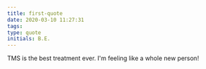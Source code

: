 ```yaml
---
title: first-quote
date: 2020-03-10 11:27:31
tags:
type: quote
initials: B.E.
---
```

TMS is the best treatment ever. I'm feeling like a whole new person! 